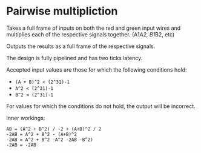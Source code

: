 # Pairwise multipliction

Takes a full frame of inputs on both the red and green input wires and
multiplies each of the respective signals together. (A1*A2, B1*B2, etc)

Outputs the results as a full frame of the respective signals.

The design is fully pipelined and has two ticks latency.

Accepted input values are those for which the following conditions hold:

* `(A + B)^2 < (2^31)-1`
* `A^2 < (2^31)-1`
* `B^2 < (2^31)-1`

For values for which the conditions do not hold, the output will be incorrect.


Inner workings:

```
AB = (A^2 + B^2) / -2 + (A+B)^2 / 2
-2AB = A^2 + B^2 - (A+B)^2
-2AB = A^2 + B^2 -A^2 -2AB -B^2)
-2AB = -2AB
```
